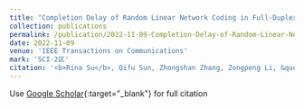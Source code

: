 ```yaml
---
title: "Completion Delay of Random Linear Network Coding in Full-Duplex Relay Networks"
collection: publications
permalink: /publication/2022-11-09-Completion-Delay-of-Random-Linear-Network-Coding-in-Full-Duplex-Relay-Networks
date: 2022-11-09
venue: 'IEEE Transactions on Communications'
mark: 'SCI-2区'
citation: '<b>Rina Su</b>, Qifu Sun, Zhongshan Zhang, Zongpeng Li, &quot;Completion Delay of Random Linear Network Coding in Full-Duplex Relay Networks.&quot; IEEE Transactions on Communications, 2022.'
---
```

Use [Google Scholar](https://scholar.google.com/scholar?q=Completion+Delay+of+Random+Linear+Network+Coding+in+Full+Duplex+Relay+Networks){:target="_blank"} for full citation